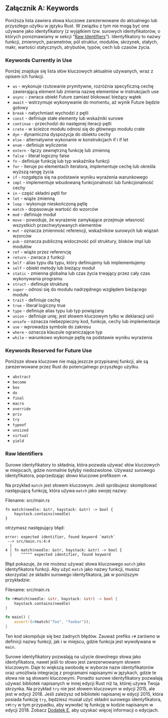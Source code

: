 ## Załącznik A: Keywords

Poniższa lista zawiera słowa kluczowe zarezerwowane do aktualnego lub przyszłego użytku w języku Rust. W związku z tym nie mogą być one używane jako identyfikatory (z wyjątkiem tzw. surowych identyfikatorów, o których porozmawiamy w sekcji “[Raw
Identifiers][raw-identifiers]<!-- ignore -->”). Identyfikatory to nazwy funkcji, zmiennych, parametrów, pól struktur, modułów, skrzynek, stałych, makr, wartości statycznych, atrybutów, typów, cech lub czasów życia.

[raw-identifiers]: #raw-identifiers

### Keywords Currently in Use

Poniżej znajduje się lista słów kluczowych aktualnie używanych, wraz z opisem ich funkcji.

* `as` - wykonuje rzutowanie prymitywne, rozróżnia specyficzną cechę zawierającą element lub zmienia nazwę elementów w instrukcjach use
* `async` - zwraca obiekt Future zamiast blokować bieżący wątek
* `await` - wstrzymuje wykonywanie do momentu, aż wynik Future będzie gotowy
* `break` - natychmiast wychodzi z pętli
* `const` - definiuje stałe elementy lub wskaźniki surowe
* `continue` - przechodzi do następnej iteracji pętli
* `crate` - w ścieżce modułu odnosi się do głównego modułu crate
* `dyn` - dynamiczna dyspozycja do obiektu cechy
* `else` - alternatywne wykonanie w konstrukcjach if i if let
* `enum` - definiuje wyliczenie
* `extern` - łączy zewnętrzną funkcję lub zmienną
* `false` - literał logiczny false
* `fn` - definiuje funkcję lub typ wskaźnika funkcji
* `for` - iteruje po elementach iteratora, implementuje cechę lub określa wyższą rangę życia
* `if` - rozgałęzia się na podstawie wyniku wyrażenia warunkowego
* `impl` - implementuje wbudowaną funkcjonalność lub funkcjonalność cechy
* `in` - część składni pętli for
* `let` - wiąże zmienną
* `loop` - wykonuje nieskończoną pętlę
* `match` - dopasowuje wartość do wzorców
* `mod` - definiuje moduł
* `move` - powoduje, że wyrażenie zamykające przejmuje własność wszystkich przechwytywanych elementów
* `mut` - oznacza zmienność referencji, wskaźników surowych lub wiązań wzorców
* `pub` - oznacza publiczną widoczność pól struktury, bloków impl lub modułów
* `ref` - wiąże przez referencję
* `return` - zwraca z funkcji
* `Self` - alias typu dla typu, który definiujemy lub implementujemy
* `self` - obiekt metody lub bieżący moduł
* `static` - zmienna globalna lub czas życia trwający przez cały czas wykonywania programu
* `struct` - definiuje strukturę
* `super` - odnosi się do modułu nadrzędnego względem bieżącego modułu
* `trait` - definiuje cechę
* `true` - literał logiczny true
* `type` - definiuje alias typu lub typ powiązany
* `union` - definiuje unię; jest słowem kluczowym tylko w deklaracji unii
* `unsafe` - oznacza niebezpieczny kod, funkcje, cechy lub implementacje
* `use` - wprowadza symbole do zakresu
* `where` - oznacza klauzule ograniczające typ
* `while` - warunkowo wykonuje pętlę na podstawie wyniku wyrażenia

[union]: ../reference/items/unions.html

### Keywords Reserved for Future Use

Poniższe słowa kluczowe nie mają jeszcze przypisanej funkcji, ale są zarezerwowane przez Rust do potencjalnego przyszłego użytku.

* `abstract`
* `become`
* `box`
* `do`
* `final`
* `macro`
* `override`
* `priv`
* `try`
* `typeof`
* `unsized`
* `virtual`
* `yield`

### Raw Identifiers

Surowe identyfikatory to składnia, która pozwala używać słów kluczowych w miejscach, gdzie normalnie byłyby niedozwolone. Używasz surowego identyfikatora, poprzedzając słowo kluczowe prefiksem `r#`.

Na przykład `match` jest słowem kluczowym. Jeśli spróbujesz skompilować następującą funkcję, która używa `match` jako swojej nazwy:

<span class="filename">Filename: src/main.rs</span>

```rust,ignore,does_not_compile
fn match(needle: &str, haystack: &str) -> bool {
    haystack.contains(needle)
}
```

otrzymasz następujący błąd:

```text
error: expected identifier, found keyword `match`
 --> src/main.rs:4:4
  |
4 | fn match(needle: &str, haystack: &str) -> bool {
  |    ^^^^^ expected identifier, found keyword
```

Błąd pokazuje, że nie możesz używać słowa kluczowego `match` jako identyfikatora funkcji. Aby użyć `match` jako nazwy funkcji, musisz skorzystać ze składni surowego identyfikatora, jak w poniższym przykładzie:

<span class="filename">Filename: src/main.rs</span>

```rust
fn r#match(needle: &str, haystack: &str) -> bool {
    haystack.contains(needle)
}

fn main() {
    assert!(r#match("foo", "foobar"));
}
```

Ten kod skompiluje się bez żadnych błędów. Zauważ prefiks `r#` zarówno w definicji nazwy funkcji, jak i w miejscu, gdzie funkcja jest wywoływana w `main`.

Surowe identyfikatory pozwalają na użycie dowolnego słowa jako identyfikatora, nawet jeśli to słowo jest zarezerwowanym słowem kluczowym. Daje to większą swobodę w wyborze nazw identyfikatorów oraz umożliwia integrację z programami napisanymi w językach, gdzie te słowa nie są słowami kluczowymi. Ponadto surowe identyfikatory pozwalają używać bibliotek napisanych w innej edycji Rust niż ta, której używa Twoja skrzynka. Na przykład `try` nie jest słowem kluczowym w edycji 2015, ale jest w edycji 2018. Jeśli zależysz od biblioteki napisanej w edycji 2015, która posiada funkcję `try`, będziesz musiał użyć składni surowego identyfikatora, `r#try` w tym przypadku, aby wywołać tę funkcję w kodzie napisanym w edycji 2018. Zobacz [Dodatek E][appendix-e]<!-- ignore -->, aby uzyskać więcej informacji o edycjach.

[appendix-e]: appendix-05-editions.html

